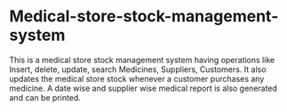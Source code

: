# Medical-store-stock-management-system

This is a medical store stock management system having operations like Insert, delete, update, search Medicines, Suppliers, Customers.
It also updates the medical store stock whenever a customer purchases any medicine.
A date wise and supplier wise medical report is also generated and can be printed.
